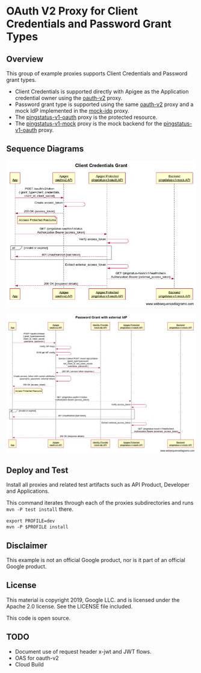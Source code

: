 # OAuth V2 Proxy for Client Credentials and Password Grant Types

## Overview
This group of example proxies supports Client Credentials and Password grant types.

- Client Credentials is supported directly with Apigee as the Application credential owner using the [oauth-v2](oauth-v2/README.md) proxy.
- Password grant type is supported using the same [oauth-v2](oauth-v2/README.md) proxy and a mock IdP implemented in the [mock-idp](mock-idp/README.md) proxy.
- The [pingstatus-v1-oauth](pingstatus-v1-oauth/README.md) proxy is the protected resource.
- The [pingstatus-v1-mock](pingstatus-v1-mock/README.md) proxy is the mock backend for the [pingstatus-v1-oauth](pingstatus-v1-oauth/README.md) proxy.

## Sequence Diagrams
![Client Credentials](ClientCredentialsGrant.png)

![Password Grant](PasswordGrant.png)

## Deploy and Test
Install all proxies and related test artifacts such as API Product, Developer and Applications. 

This command iterates through each of the proxies subdirectories and runs `mvn -P test install` there.

```
export PROFILE=dev
mvn -P $PROFILE install
```

## Disclaimer
This example is not an official Google product, nor is it part of an official Google product.

## License
This material is copyright 2019, Google LLC. and is licensed under the Apache 2.0 license. See the LICENSE file included.

This code is open source.

## TODO
* Document use of request header x-jwt and JWT flows.
* OAS for oauth-v2
* Cloud Build